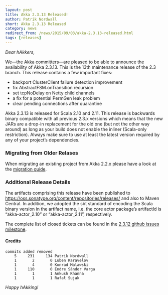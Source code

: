 ```yaml
---
layout: post
title: Akka 2.3.13 Released!
author: Patrik Nordwall
short: Akka 2.3.13 Released
category: news
redirect_from: /news/2015/09/03/akka-2.3.13-released.html
tags: [releases]
---
```


*Dear hAkkers,*

We—the Akka committers—are pleased to be able to announce the availability of Akka 2.3.13. This is the 13th maintenance release of the 2.3 branch. This release contains a few important fixes:

* backport ClusterClient failure detection improvement
* fix AbstractFSM.onTransition recursion
* set tcpNoDelay on Netty child channels
* a fix for a potential PermGen leak problem
* clear pending connections after quarantine

Akka 2.3.13 is released for Scala 2.10 and 2.11. This release is backwards binary compatible with all previous 2.3.x versions which means that the new JARs are a drop-in replacement for the old one (but not the other way around) as long as your build does not enable the inliner (Scala-only restriction). Always make sure to use at least the latest version required by any of your project’s dependencies.

### Migrating from Older Relases ###

When migrating an existing project from Akka 2.2.x please have a look at the [migration guide](https://doc.akka.io/docs/akka/2.3//project/migration-guide-2.2.x-2.3.x.html).

### Additional Release Details ###

The artifacts comprising this release have been published to https://oss.sonatype.org/content/repositories/releases/ and also to Maven Central. In addition, we adopted the sbt standard of encoding the Scala binary version in the artifact name, i.e. the core actor package’s artifactId is “akka-actor_2.10” or “akka-actor_2.11”, respectively.

The complete list of closed tickets can be found in the [2.3.12 github issues milestone](https://github.com/akka/akka/issues?q=milestone%3A2.3.13).

#### Credits ####

    commits added removed
        5     231     134 Patrik Nordwall
        1       2       0 Luben Karavelov
        1       4       0 Konrad Malawski
        1     110       0 Endre Sándor Varga
        1       1       1 Ankush Khanna
        1       1       1 Rafał Sujak

*Happy hAkking!*
